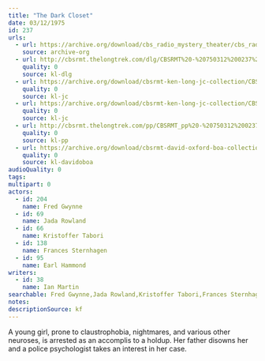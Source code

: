 ```yaml
---
title: "The Dark Closet"
date: 03/12/1975
id: 237
urls: 
  - url: https://archive.org/download/cbs_radio_mystery_theater/cbs_radio_mystery_theater-0201-0250.zip/cbs_radio_mystery_theater-0201-0250%2Fcbsrmt_0237_the_dark_closet.mp3
    source: archive-org
  - url: http://cbsrmt.thelongtrek.com/dlg/CBSRMT%20-%20750312%200237%20The%20Dark%20Closet.mp3
    quality: 0
    source: kl-dlg
  - url: https://archive.org/download/cbsrmt-ken-long-jc-collection/CBSRMT - 750312 0237 Dark Closet vbr kb buzz_jc.mp3
    quality: 0
    source: kl-jc
  - url: https://archive.org/download/cbsrmt-ken-long-jc-collection/CBSRMT - 750312 0237 Dark Closet vbr kb2 fair_jc.mp3
    quality: 0
    source: kl-jc
  - url: http://cbsrmt.thelongtrek.com/pp/CBSRMT_pp%20-%20750312%200237%20The%20Dark%20Closet.mp3
    quality: 0
    source: kl-pp
  - url: https://archive.org/download/cbsrmt-david-oxford-boa-collection/CBSRMT-750312-0237-The-Dark-Closet-(128-44)_WBBM-JE-{BoA}.mp3
    quality: 0
    source: kl-davidoboa
audioQuality: 0
tags: 
multipart: 0
actors:  
  - id: 204
    name: Fred Gwynne  
  - id: 69
    name: Jada Rowland  
  - id: 66
    name: Kristoffer Tabori  
  - id: 138
    name: Frances Sternhagen  
  - id: 95
    name: Earl Hammond
writers:  
  - id: 38
    name: Ian Martin
searchable: Fred Gwynne,Jada Rowland,Kristoffer Tabori,Frances Sternhagen,Earl Hammond Ian Martin
notes: 
descriptionSource: kf
---
```

A young girl, prone to claustrophobia, nightmares, and various other neuroses, is arrested as an accomplis to a holdup. Her father disowns her and a police psychologist takes an interest in her case.